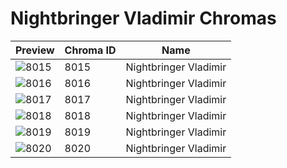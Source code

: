 # Nightbringer Vladimir Chromas

| Preview | Chroma ID | Name |
|---------|-----------|------|
| ![8015](https://raw.communitydragon.org/latest/plugins/rcp-be-lol-game-data/global/default/v1/champion-chroma-images/8/8015.png) | 8015 | Nightbringer Vladimir |
| ![8016](https://raw.communitydragon.org/latest/plugins/rcp-be-lol-game-data/global/default/v1/champion-chroma-images/8/8016.png) | 8016 | Nightbringer Vladimir |
| ![8017](https://raw.communitydragon.org/latest/plugins/rcp-be-lol-game-data/global/default/v1/champion-chroma-images/8/8017.png) | 8017 | Nightbringer Vladimir |
| ![8018](https://raw.communitydragon.org/latest/plugins/rcp-be-lol-game-data/global/default/v1/champion-chroma-images/8/8018.png) | 8018 | Nightbringer Vladimir |
| ![8019](https://raw.communitydragon.org/latest/plugins/rcp-be-lol-game-data/global/default/v1/champion-chroma-images/8/8019.png) | 8019 | Nightbringer Vladimir |
| ![8020](https://raw.communitydragon.org/latest/plugins/rcp-be-lol-game-data/global/default/v1/champion-chroma-images/8/8020.png) | 8020 | Nightbringer Vladimir |